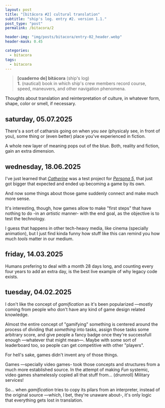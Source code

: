 ```yaml
---
layout: post
title: "[bitácora #2] cultural translation"
subtitle: "ship's log. entry #2. version 1.1."
post_type: "post"
permalink: /bitacora/2

header-img: "img/posts/bitacora/entry-02_header.webp"
header-mask: 0.45

categories:
  - bitacora
tags:
  - bitacora
---
```


> **[cuaderno de] bitácora** (ship's log)
> <br>
> **1.** (nautical) book in which ship's crew members record course, speed, maneuvers, and other navigation phenomena.

Thoughts about translation and reinterpretation of culture,
in whatever form, shape, color or smell, if necessary.


## saturday, 05.07.2025

There's a sort of catharsis going on when you _see_ (physicaly see,
in front of you), some thing or (even better) place you've experienced
in fiction.

A whole new layer of meaning pops out of the blue. Both, reality and
fiction, gain an extra dimension.


## wednesday, 18.06.2025

I've just learned that [_Catherine_](https://store.steampowered.com/agecheck/app/893180)
was a test project for [_Persona 5_](https://store.steampowered.com/app/1687950/Persona_5_Royal/),
that just got bigger that expected and ended up becoming a game
by its own.

And now some things about those game suddenly connect and make
much more sense.

It's interesting, though, how games allow to make "first steps"
that have nothing to do -in an _artistic_ manner- with the end
goal, as the objective is to test the technology.

I guess that happens in other tech-heavy media, like cinema
(specially animation), but I just find kinda funny how stuff
like this can remind you how much _tools_ matter in our medium.


## friday, 14.03.2025

Humans prefering to deal with a month 28 days long, and counting
every four years to add an extra day, is the best live example of
why legacy code exists.


## tuesday, 04.02.2025

I don't like the concept of _gamification_ as it's been
popularized —mostly coming from people who don't have any
kind of game design related knowledge.

Almost the entire concept of "gamifying" something is
centered around the process of dividing that _something_ into
tasks, assign those tasks some arbitrary score, and give
people a fancy badge once they're successfull enough —whatever
that might mean—. Maybe with some sort of leaderboard too, so
people can get competitive with other "players".

For hell's sake, games didn't invent any of those things.

Games —specially video games- took those concepts and
structures from a much more established source. In the
attempt of making _Fun_ systemic, video games shamelessly
copied all that stuff from... (drumroll) Military services!

So... when _gamification_ tries to copy its pilars from
an interpreter, instead of the original source —which,
I bet, they're unaware about-, it's only logic that
everything gets lost in translation.